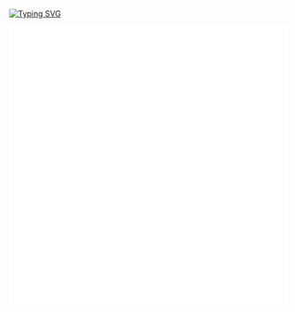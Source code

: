 [![Typing SVG](https://readme-typing-svg.demolab.com?font=Fira+Code&pause=1000&random=false&width=435&lines=WEB+APPLICATION+DEVELOPMENT+PROJECT)](https://git.io/typing-svg)

![FoodKing](https://github.com/CE-WEBAPP-2023/Backend-WEBAPP/blob/main/wwwroot/android-chrome-512x512.png)
